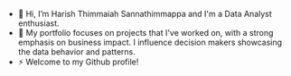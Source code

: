 - 👋 Hi, I’m Harish Thimmaiah Sannathimmappa and I'm a Data Analyst enthusiast.
- 🌱 My portfolio focuses on projects that I've worked on, with a strong emphasis on business impact. I influence decision makers showcasing the data behavior and patterns.
- ⚡ Welcome to my Github profile!

<!---
harishts94/harishts94 is a ✨ special ✨ repository because its `README.md` (this file) appears on your GitHub profile.
You can click the Preview link to take a look at your changes. 
- 📫 How to reach me ...
- 😄 Pronouns: ...
- ⚡ Fun fact: ...
👀 I’m interested in ...
- 💞 Welcome to my Github profile!

--->
